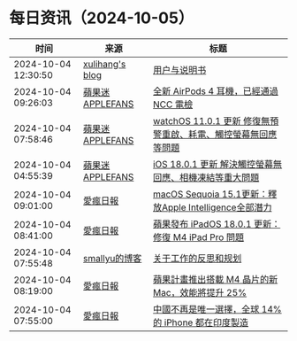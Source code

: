 ﻿# 每日资讯（2024-10-05）

|时间|来源|标题|
|---|---|---|
|2024-10-04 12:30:50|[xulihang's blog](https://blog.xulihang.me/feed/)|[用户与说明书](https://blog.xulihang.me/users-do-not-read-manuals/)|
|2024-10-04 09:26:03|[蘋果迷 APPLEFANS](https://applefans.today/feed/)|[全新 AirPods 4 耳機，已經通過 NCC 電檢](https://applefans.today/2024-10-airpods-4-ncc-pass/)|
|2024-10-04 07:58:46|[蘋果迷 APPLEFANS](https://applefans.today/feed/)|[watchOS 11.0.1 更新 修復無預警重啟、耗電、觸控螢幕無回應等問題](https://applefans.today/watchos-11-0-1/)|
|2024-10-04 04:55:39|[蘋果迷 APPLEFANS](https://applefans.today/feed/)|[iOS 18.0.1 更新 解決觸控螢幕無回應、相機凍結等重大問題](https://applefans.today/ios-18-0-1/)|
|2024-10-04 09:01:00|[愛瘋日報](http://www.iphonetaiwan.org/feeds/posts/default)|[macOS Sequoia 15.1更新：釋放Apple Intelligence全部潛力](https://www.iphonetaiwan.org/2024/10/macos-sequoia-15-1-new-features.html)|
|2024-10-04 08:41:00|[愛瘋日報](http://www.iphonetaiwan.org/feeds/posts/default)|[蘋果發布 iPadOS 18.0.1 更新：修復 M4 iPad Pro 問題](https://www.iphonetaiwan.org/2024/10/ipados-18-0-1-m4-ipad-pro.html)|
|2024-10-04 07:55:48|[smallyu的博客](https://smallyu.net/atom.xml)|[关于工作的反思和规划](https://smallyu.net/2024/10/04/%E5%85%B3%E4%BA%8E%E5%B7%A5%E4%BD%9C%E7%9A%84%E5%8F%8D%E6%80%9D%E5%92%8C%E8%A7%84%E5%88%92/)|
|2024-10-04 08:19:00|[愛瘋日報](http://www.iphonetaiwan.org/feeds/posts/default)|[蘋果計畫推出搭載 M4 晶片的新 Mac，效能將提升 25%](https://www.iphonetaiwan.org/2024/10/apple-m4-chip-mac-performance.html)|
|2024-10-04 07:55:00|[愛瘋日報](http://www.iphonetaiwan.org/feeds/posts/default)|[中國不再是唯一選擇，全球 14% 的 iPhone 都在印度製造](https://www.iphonetaiwan.org/2024/10/iphone-india-manufacturing-shift.html)|
